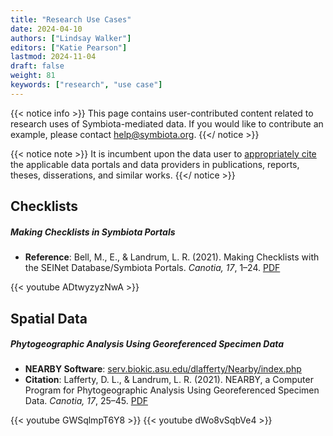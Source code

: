 ```yaml
---
title: "Research Use Cases"
date: 2024-04-10
authors: ["Lindsay Walker"]
editors: ["Katie Pearson"]
lastmod: 2024-11-04
draft: false
weight: 81
keywords: ["research", "use case"]
---
```


{{< notice info >}}
  This page contains user-contributed content related to research uses of Symbiota-mediated data. If you would like to contribute an example, please contact [help@symbiota.org](mailto:help@symbiota.org).
{{</ notice >}}

{{< notice note >}}
  It is incumbent upon the data user to [appropriately cite](/symbiota-docs/coll_manager/citation/) the applicable data portals and data providers in publications, reports, theses, disserations, and similar works.
{{</ notice >}}

## Checklists

##### Making Checklists in Symbiota Portals
- **Reference**: Bell, M., E., & Landrum, L. R. (2021). Making Checklists with the SEINet Database/Symbiota Portals. _Canotia, 17_, 1–24. [PDF](https://canotia.org/volumes/vol17/1-Checklists.pdf)

{{< youtube ADtwyzyzNwA >}}

## Spatial Data

##### Phytogeographic Analysis Using Georeferenced Specimen Data
- **NEARBY Software**: [serv.biokic.asu.edu/dlafferty/Nearby/index.php](https://serv.biokic.asu.edu/dlafferty/Nearby/index.php)
- **Citation**: Lafferty, D. L., & Landrum, L. R. (2021). NEARBY, a Computer Program for Phytogeographic Analysis Using Georeferenced Specimen Data. _Canotia, 17_, 25–45. [PDF](https://canotia.org/volumes/vol17/2-Nearby.pdf)

{{< youtube GWSqlmpT6Y8 >}}
{{< youtube dWo8vSqbVe4 >}}
